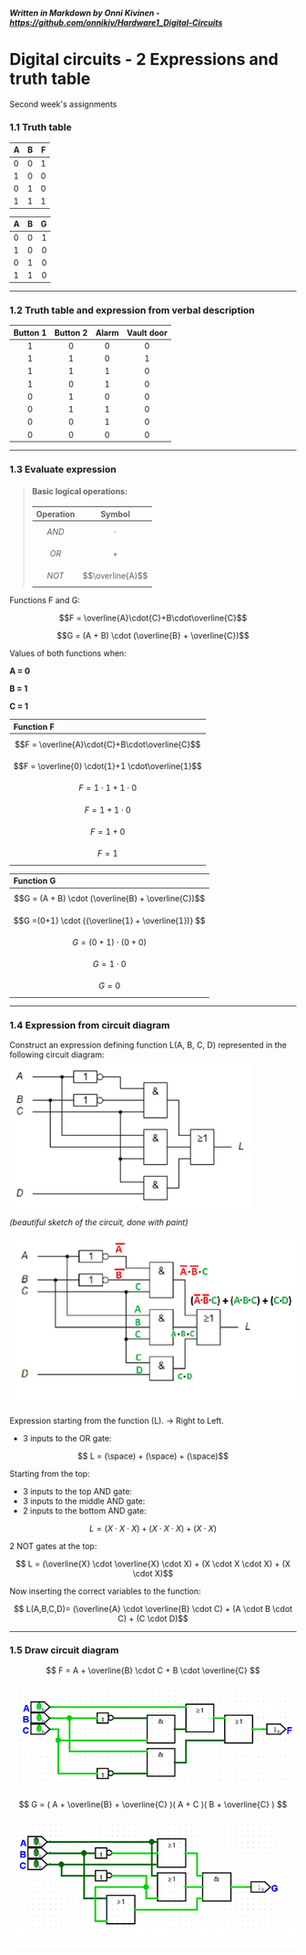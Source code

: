 ##### _Written in Markdown by Onni Kivinen_ - https://github.com/onnikiv/Hardware1_Digital-Circuits
# Digital circuits - 2 Expressions and truth table
Second week's assignments

### 1.1 Truth table
| A | B | F |
|:--|---|--:|
| 0 | 0 | 1 |
| 1 | 0 | 0 |
| 0 | 1 | 0 |
| 1 | 1 | 1 |

| A | B | G |
|:--|---|--:|
| 0 | 0 | 1 |
| 1 | 0 | 0 |
| 0 | 1 | 0 |
| 1 | 1 | 0 |

___
### 1.2 Truth table and expression from verbal description

| Button 1 | Button 2 | Alarm | Vault door |
|:--------:|:--------:|:-----:|:----------:|
|    1     |    0     |   0   |     0      |
|    1     |    1     |   0   |     1      |
|    1     |    1     |   1   |     0      |
|    1     |    0     |   1   |     0      |
|    0     |    1     |   0   |     0      |
|    0     |    1     |   1   |     0      |
|    0     |    0     |   1   |     0      |
|    0     |    0     |   0   |     0      |
___
### 1.3 Evaluate expression

>#### Basic logical operations:
>| Operation | Symbol |
>|:---------:|:------:|
>|$$AND$$   |$$\cdot$$|
>|$$OR$$    |$$+$$  |
>|$$NOT$$   |$$\overline{A}$$|


Functions F and G:

$$F = \overline{A}\cdot{C}+B\cdot\overline{C}$$

$$G = (A + B) \cdot (\overline{B} + \overline{C})$$

Values of both functions when:

**A = 0**

**B = 1**

**C = 1**

|Function F                                       |
|:------------------------------------------------|
|$$F = \overline{A}\cdot{C}+B\cdot\overline{C}$$  |                              
|$$F = \overline{0} \cdot{1}+1 \cdot\overline{1}$$|
|$$F = 1 \cdot{1}+1 \cdot{0}$$                    |
|$$F = 1 +1 \cdot{0}$$                            |
|$$F = 1 + 0 $$                                   |
|$$F = 1$$                                        |

|Function G                                         |
|:--------------------------------------------------|
|$$G = (A + B) \cdot (\overline{B} + \overline{C})$$|                              
|$$G =(0+1) \cdot {(\overline{1} + \overline{1})} $$|
|$$G =(0+1) \cdot {({0} + {0})} $$                  |
|$$G = 1 \cdot 0$$                                  |
|$$G = 0$$                                          |
___
### 1.4 Expression from circuit diagram
Construct an expression defining function L(A, B, C, D) represented in the following circuit
diagram:
![alt text](images/02_Expressions-1.4.png)

*(beautiful sketch of the circuit, done with paint)*

![alt text](images/02_Expressions-1.4.2.png)

Expression starting from the function (L). -> Right to Left.

- 3 inputs to the OR gate:

$$ L = (\space) + (\space) + (\space)$$

Starting from the top: 
 - 3 inputs to the top AND gate:
 - 3 inputs to the middle AND gate:
 - 2 inputs to the bottom AND gate:

$$ L = (X\cdot X\cdot X) + (X \cdot X \cdot X) + (X \cdot X)$$

2 NOT gates at the top:

$$ L = (\overline{X} \cdot \overline{X} \cdot X) + (X \cdot X \cdot X) + (X \cdot X)$$

Now inserting the correct variables to the function:

$$ L(A,B,C,D)= (\overline{A} \cdot \overline{B} \cdot C) + (A \cdot B \cdot C) + (C \cdot D)$$

___
### 1.5 Draw circuit diagram

$$
F = A + \overline{B} \cdot C + B \cdot \overline{C}
$$

![alt text](images/02_Expressions-1.5_F.png)


$$
G = ( A + \overline{B} + \overline{C} )( A + C )( B + \overline{C} )
$$

![alt text](images/02_Expressions-1.5_G.png)

